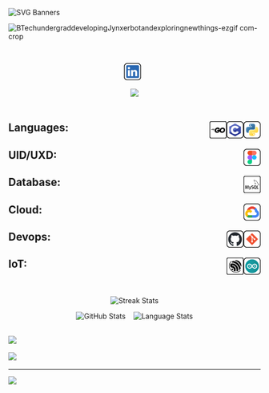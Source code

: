 ![SVG Banners](https://svg-banners.vercel.app/api?type=glitch&text1=Imon+Chakraborty&width=1000&height=200)

![BTechundergraddevelopingJynxerbotandexploringnewthings-ezgif com-crop](https://github.com/ImonChakraborty/ImonChakraborty/assets/135951651/947b67ae-6c4b-4568-a297-daee84e69807)

<br>
<p align=center><a href="https://www.linkedin.com/in/imonchakraborty/"><img height="34" src="items/LinkedIn.svg" alt="LinkedIn"></a>&nbsp;&nbsp;</p>

<div align=center><image src="https://readme-typing-svg.herokuapp.com?font=Iosevka&size=20&color=FFFFFF&center=true&width=200&height=50&repeat=true&lines=I+use+Arch+BTW"></image></div>

<br>
<h2>Languages:&nbsp;&nbsp;
    <img src="items/python.svg" height="34" alt="python" align=right>&nbsp;&nbsp;
    <img src="items/c.svg" height="34" alt="c" align=right>&nbsp;&nbsp;
    <img src="items/go.svg" height="34" alt="go" align=right>&nbsp;&nbsp;
</h2>

<h2>UID/UXD:&nbsp;&nbsp;
    <img src="items/figma.svg" height="34" alt="figma" align=right>&nbsp;&nbsp;
</h2>

<h2>Database:&nbsp;&nbsp;
    <img src="items/Mysql.svg" height="34" alt="mysql" align=right>&nbsp;&nbsp;
</h2>

<h2>Cloud:&nbsp;&nbsp;
    <img src="items/gcloud.svg" height="34" alt="googlecloud" align=right>&nbsp;&nbsp;
</h2>

<h2>Devops:&nbsp;&nbsp;
    <img src="items/git.svg" height="34" alt="git" align=right>&nbsp;&nbsp;
    <img src="items/github.svg" height="34" alt="github" align=right>&nbsp;&nbsp;
</h2>

<h2>IoT:&nbsp;&nbsp;
    <img src="items/arduino.svg" height="34" alt="Arduino" align=right>&nbsp;&nbsp;
    <img src="items/espressif.svg" height="34" alt="Espressif" align=right>&nbsp;&nbsp;
</h2>

<!--
<h2 align=left>💻 Tech Stack:</h2>

![C](https://img.shields.io/badge/c-%2300599C.svg?style=for-the-badge&logo=c&logoColor=white) ![Python](https://img.shields.io/badge/python-3670A0?style=for-the-badge&logo=python&logoColor=ffdd54) ![PythonAnywhere](https://img.shields.io/badge/pythonanywhere-%232F9FD7.svg?style=for-the-badge&logo=pythonanywhere&logoColor=151515) ![GithubPages](https://img.shields.io/badge/github%20pages-121013?style=for-the-badge&logo=github&logoColor=white) ![Anaconda](https://img.shields.io/badge/Anaconda-%2344A833.svg?style=for-the-badge&logo=anaconda&logoColor=white) ![OpenCV](https://img.shields.io/badge/opencv-%23white.svg?style=for-the-badge&logo=opencv&logoColor=white) ![Go](https://img.shields.io/badge/go-%2300ADD8.svg?style=for-the-badge&logo=go&logoColor=white) ![MySQL](https://img.shields.io/badge/mysql-4479A1.svg?style=for-the-badge&logo=mysql&logoColor=white) ![Adobe Photoshop](https://img.shields.io/badge/adobe%20photoshop-%2331A8FF.svg?style=for-the-badge&logo=adobe%20photoshop&logoColor=white) ![Figma](https://img.shields.io/badge/figma-%23F24E1E.svg?style=for-the-badge&logo=figma&logoColor=white) ![Pandas](https://img.shields.io/badge/pandas-%23150458.svg?style=for-the-badge&logo=pandas&logoColor=white) ![NumPy](https://img.shields.io/badge/numpy-%23013243.svg?style=for-the-badge&logo=numpy&logoColor=white) ![Matplotlib](https://img.shields.io/badge/Matplotlib-%23ffffff.svg?style=for-the-badge&logo=Matplotlib&logoColor=black) ![scikit-learn](https://img.shields.io/badge/scikit--learn-%23F7931E.svg?style=for-the-badge&logo=scikit-learn&logoColor=white) ![TensorFlow](https://img.shields.io/badge/TensorFlow-%23FF6F00.svg?style=for-the-badge&logo=TensorFlow&logoColor=white) ![Git](https://img.shields.io/badge/git-%23F05033.svg?style=for-the-badge&logo=git&logoColor=white) ![GitHub](https://img.shields.io/badge/github-%23121011.svg?style=for-the-badge&logo=github&logoColor=white) ![Arduino](https://img.shields.io/badge/-Arduino-00979D?style=for-the-badge&logo=Arduino&logoColor=white) ![Notion](https://img.shields.io/badge/Notion-%23000000.svg?style=for-the-badge&logo=notion&logoColor=white)
-->
<br>
<br>
<div align="center">
    <img align="top" src="https://github-readme-streak-stats.herokuapp.com/?user=ImonChakraborty&theme=windows-dark&hide_border=true" alt="Streak Stats">
    <br>
    <p></p>
    <img src="https://github-readme-stats.vercel.app/api?username=ImonChakraborty&show_icons=true&locale=en&theme=github_dark&hide_border=true&count_private=true" alt="GitHub Stats">
    &nbsp;&nbsp;
    <img align=top src="https://github-readme-stats.vercel.app/api/top-langs?username=ImonChakraborty&show_icons=true&locale=en&theme=github_dark&hide_border=true&layout=compact&langs_count=10" alt="Language Stats">
</div>
<br>


<!--
<br>
<h2 align=center>📊 GitHub Stats:</h2>

![](https://github-readme-stats.vercel.app/api?username=ImonChakraborty&theme=dark&hide_border=false&include_all_commits=false&count_private=false)<br/>
![](https://github-readme-streak-stats.herokuapp.com/?user=ImonChakraborty&theme=dark&hide_border=false)<br/>
![](https://github-readme-stats.vercel.app/api/top-langs/?username=ImonChakraborty&theme=dark&hide_border=false&include_all_commits=false&count_private=false&layout=compact)
-->
![](https://github-readme-activity-graph.vercel.app/graph?username=ImonChakraborty&theme=github-compact&hide_border=true&grid=false&custom_title=Contribution%20graph)
<br>

![](https://github-profile-trophy.vercel.app/?username=ImonChakraborty&theme=monokai&no-frame=false&no-bg=false&margin-w=4)

---
[![](https://visitcount.itsvg.in/api?id=ImonChakraborty&icon=2&color=12)](https://visitcount.itsvg.in)
